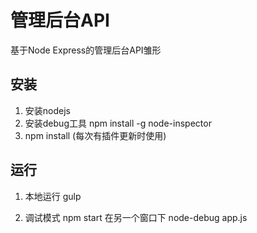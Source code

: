 # 管理后台API
基于Node Express的管理后台API雏形

## 安装 ##
1. 安装nodejs
2. 安装debug工具
	npm install -g node-inspector
3. npm install (每次有插件更新时使用)

## 运行 ##
1. 本地运行
	gulp

1. 调试模式
	npm start
	在另一个窗口下 node-debug app.js

